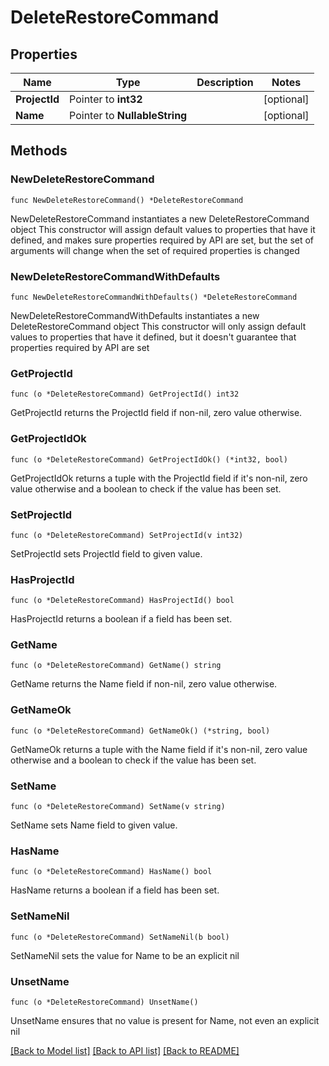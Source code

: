 # DeleteRestoreCommand

## Properties

Name | Type | Description | Notes
------------ | ------------- | ------------- | -------------
**ProjectId** | Pointer to **int32** |  | [optional] 
**Name** | Pointer to **NullableString** |  | [optional] 

## Methods

### NewDeleteRestoreCommand

`func NewDeleteRestoreCommand() *DeleteRestoreCommand`

NewDeleteRestoreCommand instantiates a new DeleteRestoreCommand object
This constructor will assign default values to properties that have it defined,
and makes sure properties required by API are set, but the set of arguments
will change when the set of required properties is changed

### NewDeleteRestoreCommandWithDefaults

`func NewDeleteRestoreCommandWithDefaults() *DeleteRestoreCommand`

NewDeleteRestoreCommandWithDefaults instantiates a new DeleteRestoreCommand object
This constructor will only assign default values to properties that have it defined,
but it doesn't guarantee that properties required by API are set

### GetProjectId

`func (o *DeleteRestoreCommand) GetProjectId() int32`

GetProjectId returns the ProjectId field if non-nil, zero value otherwise.

### GetProjectIdOk

`func (o *DeleteRestoreCommand) GetProjectIdOk() (*int32, bool)`

GetProjectIdOk returns a tuple with the ProjectId field if it's non-nil, zero value otherwise
and a boolean to check if the value has been set.

### SetProjectId

`func (o *DeleteRestoreCommand) SetProjectId(v int32)`

SetProjectId sets ProjectId field to given value.

### HasProjectId

`func (o *DeleteRestoreCommand) HasProjectId() bool`

HasProjectId returns a boolean if a field has been set.

### GetName

`func (o *DeleteRestoreCommand) GetName() string`

GetName returns the Name field if non-nil, zero value otherwise.

### GetNameOk

`func (o *DeleteRestoreCommand) GetNameOk() (*string, bool)`

GetNameOk returns a tuple with the Name field if it's non-nil, zero value otherwise
and a boolean to check if the value has been set.

### SetName

`func (o *DeleteRestoreCommand) SetName(v string)`

SetName sets Name field to given value.

### HasName

`func (o *DeleteRestoreCommand) HasName() bool`

HasName returns a boolean if a field has been set.

### SetNameNil

`func (o *DeleteRestoreCommand) SetNameNil(b bool)`

 SetNameNil sets the value for Name to be an explicit nil

### UnsetName
`func (o *DeleteRestoreCommand) UnsetName()`

UnsetName ensures that no value is present for Name, not even an explicit nil

[[Back to Model list]](../README.md#documentation-for-models) [[Back to API list]](../README.md#documentation-for-api-endpoints) [[Back to README]](../README.md)


